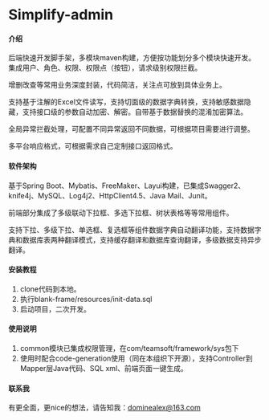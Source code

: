 # Simplify-admin

#### 介绍
后端快速开发脚手架，多模块maven构建，方便按功能划分多个模块快速开发。集成用户、角色、权限、权限点（按钮），请求级别权限拦截。

增删改查等常用业务深度封装，代码简洁，关注点可放到具体业务上。

支持基于注解的Excel文件读写，支持切面级的数据字典转换，支持敏感数据隐藏，支持接口级的参数自动加密、解密。自带基于数据替换的混淆加密算法。

全局异常拦截处理，可配置不同异常返回不同数据，可根据项目需要进行调整。

多平台响应格式，可根据需求自己定制接口返回格式。

#### 软件架构
基于Spring Boot、Mybatis、FreeMaker、Layui构建，已集成Swagger2、knife4j、MySQL、Log4j2、HttpClient4.5、Java Mail、Junit。

前端部分集成了多级联动下拉框、多选下拉框、树状表格等等常用组件。

支持下拉、多级下拉、单选框、复选框等组件数据字典自动翻译功能，支持数据字典和数据库表两种翻译模式，支持缓存翻译和数据库查询翻译，多级数据支持异步翻译。

#### 安装教程

1.  clone代码到本地。
2.  执行blank-frame/resources/init-data.sql
3.  启动项目，二次开发。

#### 使用说明

1.  common模块已集成权限管理，在com/teamsoft/framework/sys包下
2.  使用时配合code-generation使用（同在本组织下开源），支持Controller到Mapper层Java代码、SQL xml、前端页面一键生成。

#### 联系我

有更全面，更nice的想法，请告知我：dominealex@163.com
